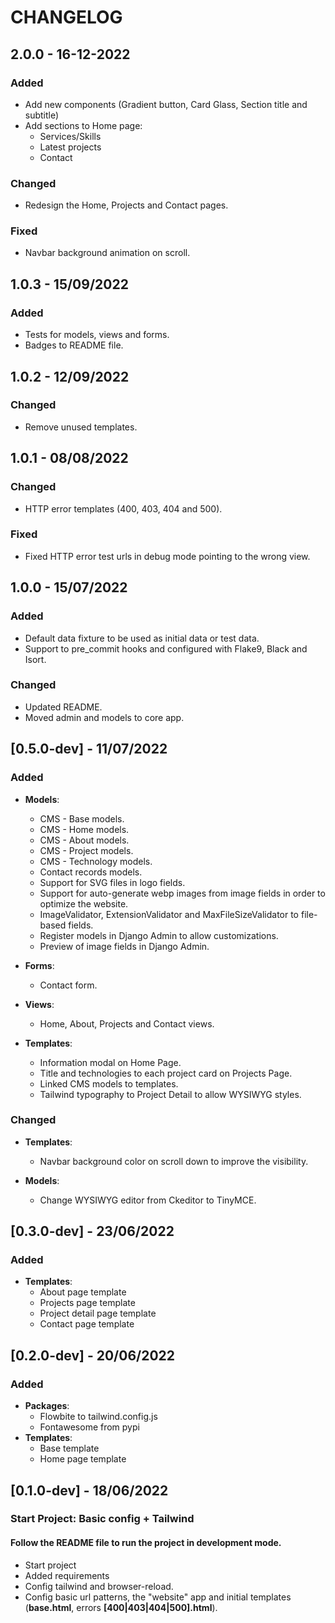 # CHANGELOG

## 2.0.0 - 16-12-2022

### Added
- Add new components (Gradient button, Card Glass, Section title and subtitle)
- Add sections to Home page:
  - Services/Skills
  - Latest projects
  - Contact

### Changed

- Redesign the Home, Projects and Contact pages.

### Fixed

- Navbar background animation on scroll.

## 1.0.3 - 15/09/2022

### Added

- Tests for models, views and forms.
- Badges to README file.

## 1.0.2 - 12/09/2022

### Changed

- Remove unused templates.

## 1.0.1 - 08/08/2022

### Changed

- HTTP error templates (400, 403, 404 and 500).

### Fixed

- Fixed HTTP error test urls in debug mode pointing to the wrong view.

## 1.0.0 - 15/07/2022

### Added

- Default data fixture to be used as initial data or test data.
- Support to pre_commit hooks and configured with Flake9, Black and Isort.

### Changed

- Updated README.
- Moved admin and models to core app.

## [0.5.0-dev] - 11/07/2022

### Added

* **Models**:
    * CMS - Base models.
    * CMS - Home models.
    * CMS - About models.
    * CMS - Project models.
    * CMS - Technology models.
    * Contact records models.
    * Support for SVG files in logo fields.
    * Support for auto-generate webp images from image fields in order to optimize the website.
    * ImageValidator, ExtensionValidator and MaxFileSizeValidator to file-based fields.
    * Register models in Django Admin to allow customizations.
    * Preview of image fields in Django Admin.

* **Forms**:
    * Contact form.

* **Views**:
    * Home, About, Projects and Contact views.

* **Templates**:
    * Information modal on Home Page.
    * Title and technologies to each project card on Projects Page.
    * Linked CMS models to templates.
    * Tailwind typography to Project Detail to allow WYSIWYG styles.

### Changed

* **Templates**:
    * Navbar background color on scroll down to improve the visibility.

* **Models**:
    * Change WYSIWYG editor from Ckeditor to TinyMCE.

## [0.3.0-dev] - 23/06/2022

### Added

* **Templates**:
    - About page template
    - Projects page template
    - Project detail page template
    - Contact page template

## [0.2.0-dev] - 20/06/2022

### Added

* **Packages**:
    - Flowbite to tailwind.config.js
    - Fontawesome from pypi
* **Templates**:
    - Base template
    - Home page template

## [0.1.0-dev] - 18/06/2022

### Start Project: Basic config + Tailwind

#### Follow the README file to run the project in development mode.

- Start project
- Added requirements
- Config tailwind and browser-reload.
- Config basic url patterns, the "website" app and initial templates (**base.html**, errors **[400|403|404|500].html**).
